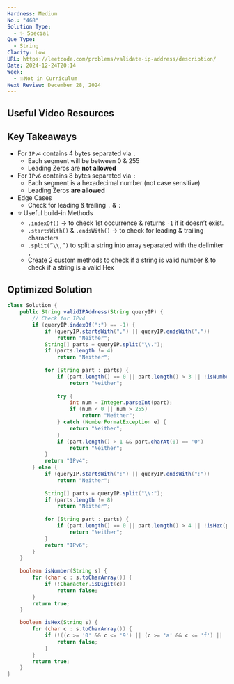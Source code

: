 ```yaml
---
Hardness: Medium
No.: "468"
Solution Type:
  - ✨ Special
Que Type:
  - String
Clarity: Low
URL: https://leetcode.com/problems/validate-ip-address/description/
Date: 2024-12-24T20:14
Week:
  - 💥Not in Curriculum
Next Review: December 28, 2024
---
```


## Useful Video Resources

## Key Takeaways

- For `IPv4` contains 4 bytes separated via `.`
    - Each segment will be between 0 & 255
    - Leading Zeros are **not allowed**
- For `IPv6` contains 8 bytes separated via `:`
    - Each segment is a hexadecimal number (not case sensitive)
    - Leading Zeros **are allowed**
- Edge Cases
    - Check for leading & trailing `.` & `:`
- ⭐ Useful build-in Methods
    - `.indexOf()` → to check 1st occurrence & returns `-1` if it doesn’t exist.
    - `.startsWith()` & `.endsWith()` → to check for leading & trailing characters
    - `.split(”\\,”)` to split a string into array separated with the delimiter `,`
    - Create 2 custom methods to check if a string is valid number & to check if a string is a valid Hex

## Optimized Solution

```Java
class Solution {
    public String validIPAddress(String queryIP) {
        // Check for IPv4
        if (queryIP.indexOf(":") == -1) {
            if (queryIP.startsWith(",") || queryIP.endsWith("."))
                return "Neither";
            String[] parts = queryIP.split("\\.");
            if (parts.length != 4)
                return "Neither";
			
            for (String part : parts) {
                if (part.length() == 0 || part.length() > 3 || !isNumber(part))
                    return "Neither";
				
                try {
                    int num = Integer.parseInt(part);
                    if (num < 0 || num > 255)
                        return "Neither";
                } catch (NumberFormatException e) {
                    return "Neither";
                }
                if (part.length() > 1 && part.charAt(0) == '0')
                    return "Neither";
            }
            return "IPv4";
        } else {
            if (queryIP.startsWith(":") || queryIP.endsWith(":"))
                return "Neither";
			
            String[] parts = queryIP.split("\\:");
            if (parts.length != 8)
                return "Neither";
			
            for (String part : parts) {
                if (part.length() == 0 || part.length() > 4 || !isHex(part))
                    return "Neither";
            }
            return "IPv6";
        }
    }
	
    boolean isNumber(String s) {
        for (char c : s.toCharArray()) {
            if (!Character.isDigit(c))
                return false;
        }
        return true;
    }

    boolean isHex(String s) {
        for (char c : s.toCharArray()) {
            if (!((c >= '0' && c <= '9') || (c >= 'a' && c <= 'f') || (c >= 'A' && c <= 'F'))) {
                return false;
            }
        }
        return true;
    }
}
```